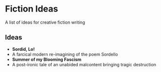 # Fiction Ideas
A list of ideas for creative fiction writing

## Ideas
- **Sordid, Lo!**
 - A farcical modern re-imagining of the poem Sordello
- **Summer of my Blooming Fascism**
 - A post-ironic tale of an unabided malcontent bringing tragic destruction
